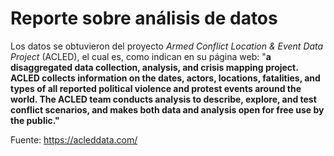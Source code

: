# Reporte sobre análisis de datos

Los datos se obtuvieron del proyecto *Armed Conflict Location & Event Data Project* (ACLED), el cual es, como indican en su página web: "**a disaggregated data collection, analysis, and crisis mapping project. ACLED collects information on the dates, actors, locations, fatalities, and types of all reported political violence and protest events around the world. The ACLED team conducts analysis to describe, explore, and test conflict scenarios, and makes both data and analysis open for free use by the public."**

Fuente: <https://acleddata.com/>

